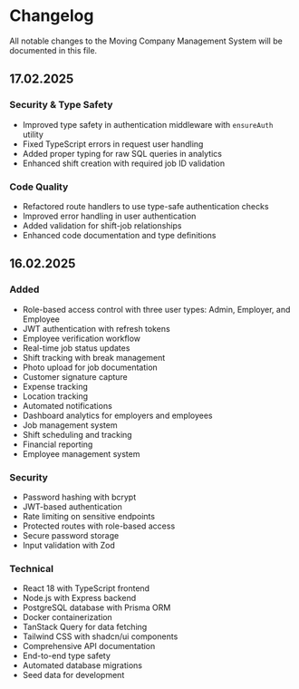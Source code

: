 # Changelog

All notable changes to the Moving Company Management System will be documented in this file.

## 17.02.2025

### Security & Type Safety
- Improved type safety in authentication middleware with `ensureAuth` utility
- Fixed TypeScript errors in request user handling
- Added proper typing for raw SQL queries in analytics
- Enhanced shift creation with required job ID validation

### Code Quality
- Refactored route handlers to use type-safe authentication checks
- Improved error handling in user authentication
- Added validation for shift-job relationships
- Enhanced code documentation and type definitions


## 16.02.2025

### Added
- Role-based access control with three user types: Admin, Employer, and Employee
- JWT authentication with refresh tokens
- Employee verification workflow
- Real-time job status updates
- Shift tracking with break management
- Photo upload for job documentation
- Customer signature capture
- Expense tracking
- Location tracking
- Automated notifications
- Dashboard analytics for employers and employees
- Job management system
- Shift scheduling and tracking
- Financial reporting
- Employee management system

### Security
- Password hashing with bcrypt
- JWT-based authentication
- Rate limiting on sensitive endpoints
- Protected routes with role-based access
- Secure password storage
- Input validation with Zod

### Technical
- React 18 with TypeScript frontend
- Node.js with Express backend
- PostgreSQL database with Prisma ORM
- Docker containerization
- TanStack Query for data fetching
- Tailwind CSS with shadcn/ui components
- Comprehensive API documentation
- End-to-end type safety
- Automated database migrations
- Seed data for development
